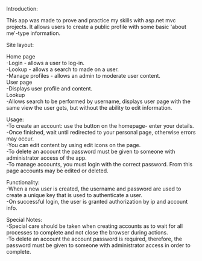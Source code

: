 Introduction:  
  
This app was made to prove and practice my skills with asp.net mvc projects. It allows users to create a public profile with some basic 'about me'-type information.  
  
Site layout:  
  
Home page  
  -Login - allows a user to log-in.  
  -Lookup - allows a search to made on a user.  
  -Manage profiles - allows an admin to moderate user content.  
User page  
  -Displays user profile and content.  
Lookup  
  -Allows search to be performed by username, displays user page with the same view the user gets, but without the ability to edit information.  
  
Usage:  
  -To create an account: use the button on the homepage- enter your details.  
  -Once finished, wait until redirected to your personal page, otherwise errors may occur.  
  -You can edit content by using edit icons on the page.  
  -To delete an account the password must be given to someone with administrator access of the app.  
  -To manage accounts, you must login with the correct password. From this page accounts may be edited or deleted.  
  
Functionality:  
  -When a new user is created, the username and password are used to create a unique key that is used to authenticate a user.  
  -On successful login, the user is granted authorization by ip and account info.
  
Special Notes:  
  -Special care should be taken when creating accounts as to wait for all processes to complete and not close the browser during actions.  
  -To delete an account the account password is required, therefore, the password must be given to someone with administrator access in order to complete.  

